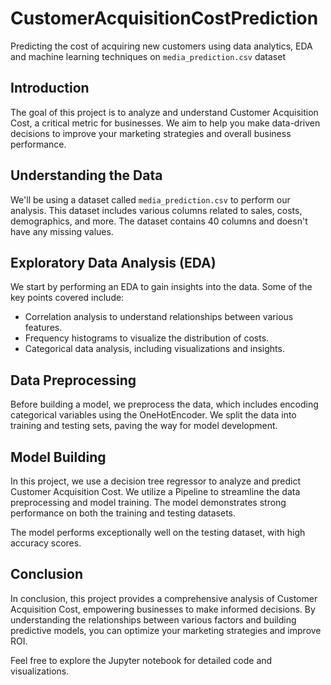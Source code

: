 # CustomerAcquisitionCostPrediction
Predicting the cost of acquiring new customers using data analytics, EDA and machine learning techniques on  ```media_prediction.csv``` dataset

## Introduction
The goal of this project is to analyze and understand Customer Acquisition Cost, a critical metric for businesses. We aim to help you make data-driven decisions to improve your marketing strategies and overall business performance.

## Understanding the Data
We'll be using a dataset called ```media_prediction.csv``` to perform our analysis. This dataset includes various columns related to sales, costs, demographics, and more.
The dataset contains 40 columns and doesn't have any missing values.

## Exploratory Data Analysis (EDA)

We start by performing an EDA to gain insights into the data. Some of the key points covered include:

* Correlation analysis to understand relationships between various features.
* Frequency histograms to visualize the distribution of costs.
* Categorical data analysis, including visualizations and insights.

## Data Preprocessing

Before building a model, we preprocess the data, which includes encoding categorical variables using the OneHotEncoder. We split the data into training and testing sets, paving the way for model development.

## Model Building

In this project, we use a decision tree regressor to analyze and predict Customer Acquisition Cost. We utilize a Pipeline to streamline the data preprocessing and model training. The model demonstrates strong performance on both the training and testing datasets.

The model performs exceptionally well on the testing dataset, with high accuracy scores.

## Conclusion

In conclusion, this project provides a comprehensive analysis of Customer Acquisition Cost, empowering businesses to make informed decisions. By understanding the relationships between various factors and building predictive models, you can optimize your marketing strategies and improve ROI.

Feel free to explore the Jupyter notebook for detailed code and visualizations.
